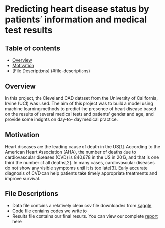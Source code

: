 # Predicting heart disease status by patients’ information and medical test results
## Table of contents
- [Overview](#overview)
- [Motivation](#motivation)
- [File Descriptions] (#file-descriptions)

## Overview
In this project, the Cleveland CAD dataset from the University of California, Irvine (UCI) was used. The aim of this project was to build a model using machine learning methods to predict the presence of heart disease based on the results of several medical tests and patients’ gender and age, and provide some insights on day-to- day medical practice.

## Motivation
Heart diseases are the leading cause of death in the US[1]. According to the American Heart Association (AHA), the number of deaths due to cardiovascular diseases (CVD) is 840,678 in the US in 2016, and that is one third the number of all deaths[2]. In many cases, cardiovascular diseases do not show any visible symptoms until it is too late[3]. Early accurate diagnosis of CVD can help patients take timely appropriate treatments and improve survival.

## File Descriptions
- Data file
contains a relatively clean csv file downloaded from [kaggle]()
- Code file 
contains codes we write to 
- Results file
contains our final results. You can view our complete [report]() here

